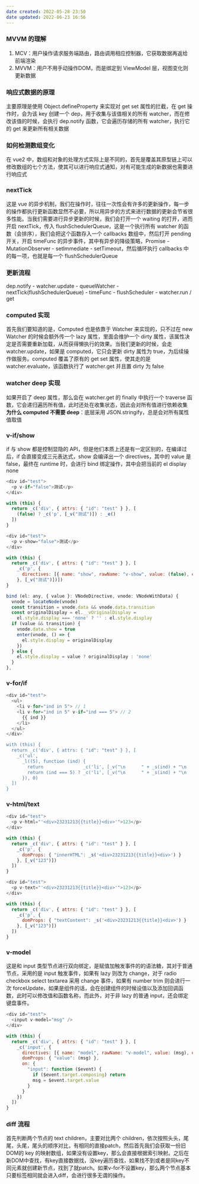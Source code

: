 ```yaml
---
date created: 2022-05-28 23:50
date updated: 2022-06-23 16:56
---
```


### MVVM 的理解

1. MCV：用户操作请求服务端路由，路由调用相应控制器，它获取数据再返给前端渲染
2. MVVM：用户不用手动操作DOM，而是绑定到 ViewModel 层，视图变化则更新数据

### 响应式数据的原理

主要原理是使用 Object.defineProperty 来实现对 get set 属性的拦截，在 get 操作时，会为该 key 创建一个 dep，用于收集与该值相关的所有 watcher，而在修改该值的时候，会执行 dep.notify 函数，它会遍历存储的所有 watcher，执行它的 get 来更新所有相关数据

### 如何检测数组变化

在 vue2 中，数组和对象的处理方式实际上是不同的，首先是覆盖其原型链上可以修改数组的七个方法，使其可以进行响应式通知，对有可能生成的新数据也需要进行响应式

### nextTick

这是 vue 的异步机制，我们在操作时，往往一次性会有许多的更新操作，每一步的操作都执行更新函数显然不必要，所以用异步的方式来进行数据的更新会节省很多性能。当我们需要进行异步更新的时候，我们会打开一个 waiting 的打开，进而开启 nextTick，传入 flushSchedulerQueue，这是一个执行所有 watcher 的函数（会排序），我们会把这个函数存入一个 callbacks 数组中，然后打开 pending 开关，开启 timeFunc 的异步事件，其中有异步的降级策略，Promise - MutationObserver - setImmediate - setTimeout，然后循环执行 callbacks 中的每一项，也就是每一个 flushSchedulerQueue

### 更新流程

dep.notify - watcher.update - queueWatcher - nextTick(flushSchedulerQueue) - timeFunc - flushScheduler - watcher.run / get

### computed 实现

首先我们要知道的是，Computed 也是依靠于 Watcher 来实现的，只不过在 new Watcher 的时候会额外传一个 lazy 属性，里面会维护一个 dirty 属性，该属性决定是否需要重新加载，从而获得懒执行的效果。当我们更新的时候，会走 watcher.update，如果是 computed，它只会更新 dirty 属性为 true，为后续操作做服务。computed 覆盖了原有的 get set 属性，使其走的是 watcher.evaluate，该函数执行了 watcher.get 并且置 dirty 为 false

### watcher deep 实现

如果开启了 deep 属性，那么会在 watcher.get 的 finally 中执行一个 traverse 函数，它会递归遍历所有值，此时还处在收集状态，因此会对所有值进行依赖收集
**为什么 computed 不需要 deep**：底层采用 JSON.stringify，总是会对所有属性值取值

### v-if/show

if 与 show 都是控制显隐的 API，但是他们本质上还是有一定区别的，在编译过后，if 会直接变成三元表达式，show 会编译出一个 directives，其中的 value 是 false，最终在 runtime 时，会进行 bind 绑定操作，其中会把当前的 el display none

```js
<div id="test">
  <p v-if="false">测试</p>
</div>

with (this) {
  return _c('div', { attrs: { "id": "test" } }, [
    (false) ? _c('p', [_v("测试")]) : _e()
  ])
}

<div id="test">
  <p v-show="false">测试</p>
</div>

with (this) {
  return _c('div', { attrs: { "id": "test" } }, [
    _c('p', {
      directives: [{ name: "show", rawName: "v-show", value: (false), expression: "false" }]
    }, [_v("测试")])])
}

bind (el: any, { value }: VNodeDirective, vnode: VNodeWithData) {
  vnode = locateNode(vnode)
  const transition = vnode.data && vnode.data.transition
  const originalDisplay = el.__vOriginalDisplay =
    el.style.display === 'none' ? '' : el.style.display
  if (value && transition) {
    vnode.data.show = true
    enter(vnode, () => {
      el.style.display = originalDisplay
    })
  } else {
    el.style.display = value ? originalDisplay : 'none'
  }
},
```

### v-for/if

```js
<div id="test">
  <ul>
    <li v-for="ind in 5"> // 1
    <li v-for="ind in 5" v-if="ind === 5"> // 2
      {{ ind }}
    </li>
  </ul>
</div>`

with (this) {
  return _c('div', { attrs: { "id": "test" } }, [
    _c('ul',
      _l((5), function (ind) {
		return               _c('li', [_v("\n      " + _s(ind) + "\n    ")]) // 1
        return (ind === 5) ? _c('li', [_v("\n      " + _s(ind) + "\n    ")]) : _e() // 2
      }), 0)
  ])
}
```

### v-html/text

```js
<div id="test">
  <p v-html="'<div>23231213{{title}}<div>'">123</p>
</div>

with (this) {
  return _c('div', { attrs: { "id": "test" } }, [
    _c('p', {
      domProps: { "innerHTML": _s('<div>23231213{{title}}<div>') }
    }, [_v("123")])
  ])
}

<div id="test">
  <p v-text="'<div>23231213{{title}}<div>'">123</p>
</div>

with (this) {
  return _c('div', { attrs: { "id": "test" } }, [
    _c('p', {
      domProps: { "textContent": _s('<div>23231213{{title}}<div>') }
    }, [_v("123")])
  ])
}
```

### v-model

这是和 input 类型节点进行双向绑定，是赋值加触发事件的的语法糖，其对于普通节点，采用的是 input 触发事件，如果有 lazy 则改为 change，对于 radio checkbox select textarea 采用 change 事件，如果有 number trim 则会进行一次 forceUpdate，如果是组件的话，会在创建组件的时候设值以及添加回调函数，此时可以修改值和函数名称，而此外，对于非 lazy 的普通 input，还会绑定键盘事件。

```js
<div id="test">
  <input v-model="msg" />
</div>

with (this) {
  return _c('div', { attrs: { "id": "test" } }, [
    _c('input', {
      directives: [{ name: "model", rawName: "v-model", value: (msg), expression: "msg" }],
      domProps: { "value": (msg) },
      on: {
        "input": function ($event) {
          if ($event.target.composing) return
          msg = $event.target.value
        }
      }
    })
  ])
}
```

### diff 流程

首先判断两个节点的 text children，主要对比两个 children，依次按照头头，尾尾，头尾，尾头的顺序对比，有相同的直接patch，然后首先我们会获取一份旧DOM的 key 的映射数组，如果没有设置key，那么会直接根据索引映射。之后在新DOM中查找，有key直接数据找，没key遍历查找，如果找不到或者是同key不同元素就创建新节点，找到了就patch。如果v-for不设置key，那么两个节点基本只要标签相同就会进入diff，会进行很多无谓的操作。
